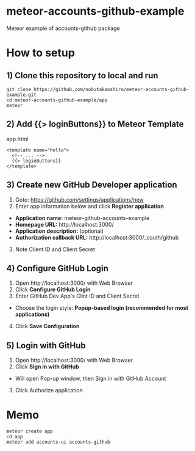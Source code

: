 # meteor-accounts-github-example

Meteor example of accounts-github package

# How to setup

## 1) Clone this repository to local and run

```
git clone https://github.com/nobutakaoshiro/meteor-accounts-github-example.git
cd meteor-accounts-github-example/app
meteor
```

## 2) Add {{> loginButtons}} to Meteor Template

app.html

```
<template name="hello">
  <!-- ... -->
  {{> loginButtons}}
</template>
```

## 3) Create new GitHub Developer application

1. Goto: https://github.com/settings/applications/new
2. Enter app information below and click **Register application**
  - **Application name:** meteor-github-accounts-example
  - **Homepage URL:** http://localhost:3000/
  - **Application description:** (optional)
  - **Authorization callback URL:** http://localhost:3000/_oauth/github
3. Note Client ID and Client Secret

## 4) Configure GitHub Login

1. Open http://localhost:3000/ with Web Browser
2. Click **Configure GitHub Login**
3. Enter GitHub Dev App's Clint ID and Client Secret
  * Choose the login style: **Popup-based login (recommended for most applications)**
4. Click **Save Configuration**

## 5) Login with GitHub

1. Open http://localhost:3000/ with Web Browser
2. Click **Sign in with GitHub**
  * Will open Pop-up window, then Sign in with GitHub Account
3. Click Authorize application

# Memo

```
meteor create app
cd app
meteor add accounts-ui accounts-github
```

